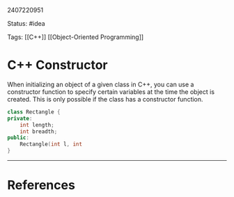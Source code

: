 2407220951

Status: #idea

Tags: [[C++]] [[Object-Oriented Programming]]

# C++ Constructor
When initializing an object of a given class in C++, you can use a constructor function to specify certain variables at the time the object is created. This is only possible if the class has a constructor function.

```c++
class Rectangle {
private:
	int length;
	int breadth;
public:
	Rectangle(int l, int 
}
```



---
# References
